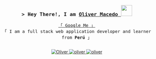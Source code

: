<h3 align="center">
        <samp>&gt; Hey There!, I am
                <b><a target="_blank" href="https://olivermacedo.com">Oliver Macedo </a></b> <img src="https://emojis.slackmojis.com/emojis/images/1531849430/4246/blob-sunglasses.gif?1531849430" width="36"/>
        </samp>
</h3>

<p align="center"> 
  <samp>
    <a href="https://www.google.com/search?q=Oliver+macedo+sanchez">「 Google Me 」</a>
    <br>
    「 I am a full stack web application developer and learner  from <b>Perú</b> 」
    <br>
    <br>
  </samp>
</p>

<p align="center">
 
 <a href="https://www.linkedin.com/in/oliver-macedo-54072821b/" target="_blank">
  <img src="https://img.shields.io/badge/LinkedIn-0077B5?style=for-the-badge&logo=linkedin&logoColor=white" alt="Oliver"/>
 </a>

 <!-- <a href="https://twitter.com/Oliver" target="_blank">
  <img src="https://img.shields.io/badge/Twitter-1DA1F2?style=for-the-badge&logo=twitter&logoColor=white" />
 </a>-->
 <a href="https://instagram.com/olivermacedo8" target="_blank">
  <img src="https://img.shields.io/badge/Instagram-fe4164?style=for-the-badge&logo=instagram&logoColor=white" alt="oliver" />
 </a> 
 <a href="https://web.facebook.com/oliver.macedo.752" target="_blank">
  <img src="https://img.shields.io/badge/Facebook-20BEFF?&style=for-the-badge&logo=facebook&logoColor=white" alt="oliver"  />
  </a> 
</p>
<br />
